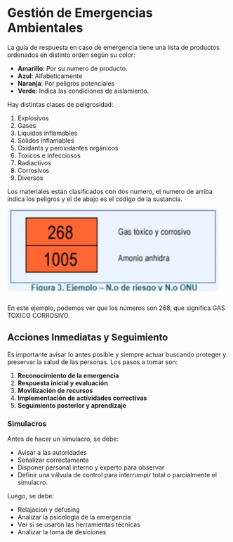 # Gestión de Emergencias Ambientales

La guía de respuesta en caso de emergencia tiene una lista de productos ordenados en distinto orden según su color:

- **Amarillo**: Por su numero de producto.
- **Azul**: Alfabeticamente
- **Naranja**: Por peligros potenciales
- **Verde**: Indica las condiciones de aislamiento.

Hay distintas clases de peligrosidad:

1. Explosivos
2. Gases
3. Liquidos inflamables
4. Sólidos inflamables
5. Oxidants y peroxidantes orgánicos
6. Toxicos e Infecciosos
7. Radiactivos
8. Corrosivos
9. Diversos

Los materiales están clasificados con dos numero, el numero de arriba indica los peligros y el de abajo es el código de la sustancia.

<img src="Resources/13 - Gestion de Emergencias Ambientales/Screen Shot 2022-06-03 at 14.51.30.jpg" alt="Screen Shot 2022-06-03 at 14.51.30"  />

En este ejemplo, podemos ver que los números son 268, que significa GAS TOXICO CORROSIVO.

## Acciones Inmediatas y Seguimiento

Es importante avisar lo antes posible y siempre actuar buscando proteger y preservar la salud de las personas. Los pasos a tomar son:

1. **Reconocimiento de la emergencia**
2. **Respuesta inicial y evaluación**
3. **Movilización de recursos**
4. **Implementación de actividades correctivas**
5. **Seguimiento posterior y aprendizaje**

### Simulacros

Antes de hacer un simulacro, se debe:

- Avisar a las autoridades
- Señalizar correctamente
- Disponer personal interno y experto para observar
- Definir una válvula de control para interrumpir total o parcialmente el simulacro.

Luego, se debe:

- Relajacion y defusing
- Analizar la psicologia de la emergencia
- Ver si se usaron las herramientas técnicas
- Analizar la toma de desiciones


























